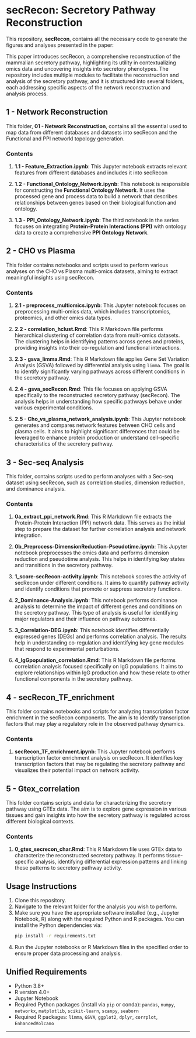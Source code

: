 # secRecon: Secretory Pathway Reconstruction

This repository, **secRecon**, contains all the necessary code to generate the figures and analyses presented in the  paper:

This paper introduces secRecon, a comprehensive reconstruction of the mammalian secretory pathway, highlighting its utility in contextualizing omics data and uncovering insights into secretory phenotypes. The repository includes multiple modules to facilitate the reconstruction and analysis of the secretory pathway, and it is structured into several folders, each addressing specific aspects of the network reconstruction and analysis process.

## 1 - Network Reconstruction

This folder, **01 - Network Reconstruction**, contains all the essential used to map data from different databases and datasets into secRecon and the Functional and PPI networkl topology generation.

### Contents

1. **1.1 - Feature\_Extraction.ipynb**: This Jupyter notebook extracts relevant features from different databases and includes it into secRecon

2. **1.2 - Functional\_Ontology\_Network.ipynb**: This notebook is responsible for constructing the **Functional Ontology Network**. It uses the processed gene and process data to build a network that describes relationships between genes based on their biological function and ontology.&#x20;

3. **1.3 - PPI\_Ontology\_Network.ipynb**: The third notebook in the series focuses on integrating **Protein-Protein Interactions (PPI)** with ontology data to create a comprehensive **PPI Ontology Network**.&#x20;

## 2 - CHO vs Plasma

This folder contains notebooks and scripts used to perform various analyses on the CHO vs Plasma multi-omics datasets, aiming to extract meaningful insights using secRecon.

### Contents

1. **2.1 - preprocess\_multiomics.ipynb**: This Jupyter notebook focuses on preprocessing multi-omics data, which includes transcriptomics, proteomics, and other omics data types.

2. **2.2 - correlation\_hclust.Rmd**: This R Markdown file performs hierarchical clustering of correlation data from multi-omics datasets. The clustering helps in identifying patterns across genes and proteins, providing insights into their co-regulation and functional interactions.

3. **2.3 - gsva\_limma.Rmd**: This R Markdown file applies Gene Set Variation Analysis (GSVA) followed by differential analysis using `limma`. The goal is to identify significantly varying pathways across different conditions in the secretory pathway.

4. **2.4 - gsva\_secRecon.Rmd**: This file focuses on applying GSVA specifically to the reconstructed secretory pathway (secRecon). The analysis helps in understanding how specific pathways behave under various experimental conditions.

5. **2.5 - Cho\_vs\_plasma\_network\_analysis.ipynb**: This Jupyter notebook generates and compares network features between CHO cells and plasma cells. It aims to highlight significant differences that could be leveraged to enhance protein production or understand cell-specific characteristics of the secretory pathway.

## 3 - Sec-seq Analysis

This folder, contains scripts used to perform analyses with a Sec-seq dataset using secRecon, such as correlation studies, dimension reduction, and dominance analysis.

### Contents

1. **0a\_extract\_ppi\_network.Rmd**: This R Markdown file extracts the Protein-Protein Interaction (PPI) network data. This serves as the initial step to prepare the dataset for further correlation analysis and network integration.

2. **0b\_Preprocess-DimensionReduction-Pseudotime.ipynb**: This Jupyter notebook preprocesses the omics data and performs dimension reduction and pseudotime analysis. This helps in identifying key states and transitions in the secretory pathway.

3. **1\_score-secRecon-activity.ipynb**: This notebook scores the activity of secRecon under different conditions. It aims to quantify pathway activity and identify conditions that promote or suppress secretory functions.

4. **2\_Dominance-Analysis.ipynb**: This notebook performs dominance analysis to determine the impact of different genes and conditions on the secretory pathway. This type of analysis is useful for identifying major regulators and their influence on pathway outcomes.

5. **3\_Correlation-DEG.ipynb**: This notebook identifies differentially expressed genes (DEGs) and performs correlation analysis. The results help in understanding co-regulation and identifying key gene modules that respond to experimental perturbations.

6. **4\_IgGpopulation\_correlation.Rmd**: This R Markdown file performs correlation analysis focused specifically on IgG populations. It aims to explore relationships within IgG production and how these relate to other functional components in the secretory pathway.

## 4 - secRecon\_TF\_enrichment

This folder contains notebooks and scripts for analyzing transcription factor enrichment in the secRecon components. The aim is to identify transcription factors that may play a regulatory role in the observed pathway dynamics.

### Contents

1. **secRecon\_TF\_enrichment.ipynb**: This Jupyter notebook performs transcription factor enrichment analysis on secRecon. It identifies key transcription factors that may be regulating the secretory pathway and visualizes their potential impact on network activity.

## 5 - Gtex\_correlation

This folder contains scripts and data for characterizing the secretory pathway using GTEx data. The aim is to explore gene expression in various tissues and gain insights into how the secretory pathway is regulated across different biological contexts.

### Contents

1. **0\_gtex\_secrecon\_char.Rmd**: This R Markdown file uses GTEx data to characterize the reconstructed secretory pathway. It performs tissue-specific analysis, identifying differential expression patterns and linking these patterns to secretory pathway activity.

## Usage Instructions

1. Clone this repository.
2. Navigate to the relevant folder for the analysis you wish to perform.
3. Make sure you have the appropriate software installed (e.g., Jupyter Notebook, R) along with the required Python and R packages. You can install the Python dependencies via:
   ```bash
   pip install -r requirements.txt
   ```
4. Run the Jupyter notebooks or R Markdown files in the specified order to ensure proper data processing and analysis.

## Unified Requirements

- Python 3.8+
- R version 4.0+
- Jupyter Notebook
- Required Python packages (install via `pip` or conda): `pandas`, `numpy`, `networkx`, `matplotlib`, `scikit-learn`, `scanpy`, `seaborn`
- Required R packages: `limma`, `GSVA`, `ggplot2`, `dplyr`, `corrplot`, `EnhancedVolcano`

---
